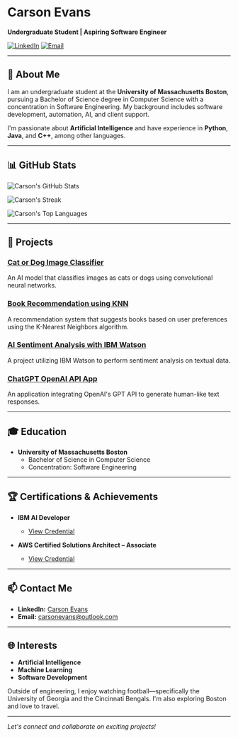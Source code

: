 # Carson Evans

**Undergraduate Student | Aspiring Software Engineer**

[![LinkedIn](https://img.shields.io/badge/LinkedIn-Profile-blue?logo=linkedin)](https://www.linkedin.com/in/carson-evans42/)
[![Email](https://img.shields.io/badge/Email-carsonevans%40outlook.com-informational?logo=microsoft-outlook)](mailto:carsonevans@outlook.com)

---

## 👋 About Me

I am an undergraduate student at the **University of Massachusetts Boston**, pursuing a Bachelor of Science degree in Computer Science with a concentration in Software Engineering. My background includes software development, automation, AI, and client support.

I'm passionate about **Artificial Intelligence** and have experience in **Python**, **Java**, and **C++**, among other languages.

---

## 📊 GitHub Stats

![Carson's GitHub Stats](https://github-readme-stats.vercel.app/api?username=carson-evans&theme=bear&show_icons=true&hide_border=false&count_private=true&card_width=500)

![Carson's Streak](https://github-readme-streak-stats.herokuapp.com/?user=carson-evans&theme=bear&hide_border=false&card_width=500)

![Carson's Top Languages](https://github-readme-stats.vercel.app/api/top-langs/?username=carson-evans&theme=bear&show_icons=true&hide_border=false&count_private=true&layout=compact&card_width=500)

---

## 💼 Projects

### [Cat or Dog Image Classifier](https://github.com/carson-evans/cat-dog-classifier)
An AI model that classifies images as cats or dogs using convolutional neural networks.

### [Book Recommendation using KNN](https://github.com/carson-evans/book-recommendation-knn)
A recommendation system that suggests books based on user preferences using the K-Nearest Neighbors algorithm.

### [AI Sentiment Analysis with IBM Watson](https://github.com/carson-evans/AI-Sentiment-Analysis-IBM-Watson)
A project utilizing IBM Watson to perform sentiment analysis on textual data.

### [ChatGPT OpenAI API App](https://github.com/carson-evans/GPT-API)
An application integrating OpenAI's GPT API to generate human-like text responses.

---

## 🎓 Education

- **University of Massachusetts Boston**
  - Bachelor of Science in Computer Science
  - Concentration: Software Engineering

---

## 🏆 Certifications & Achievements

- **IBM AI Developer**
  - [View Credential](https://www.coursera.org/account/accomplishments/specialization/PYGW2FZ6AQSC)

- **AWS Certified Solutions Architect – Associate**
  - [View Credential](https://www.credly.com/badges/59b87b7b-bf7d-4f19-8672-28c52299f2a4/linked_in_profile)

---

## 📫 Contact Me

- **LinkedIn:** [Carson Evans](https://www.linkedin.com/in/carson-evans42/)
- **Email:** [carsonevans@outlook.com](mailto:carsonevans@outlook.com)

---

## 🌐 Interests

- **Artificial Intelligence**
- **Machine Learning**
- **Software Development**

Outside of engineering, I enjoy watching football—specifically the University of Georgia and the Cincinnati Bengals. I'm also exploring Boston and love to travel.

---

*Let's connect and collaborate on exciting projects!*
